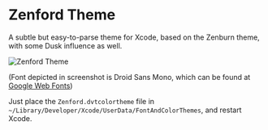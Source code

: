 # Zenford Theme

A subtle but easy-to-parse theme for Xcode, based on the Zenburn theme, with some Dusk influence as well.

![Zenford Theme](http://jbradforddillon.com/share/zenford/zenford_screenshot.png)

(Font depicted in screenshot is Droid Sans Mono, which can be found at [Google Web Fonts](http://www.google.com/webfonts/specimen/Droid+Sans+Mono))

Just place the `Zenford.dvtcolortheme` file in `~/Library/Developer/Xcode/UserData/FontAndColorThemes`, and restart Xcode.